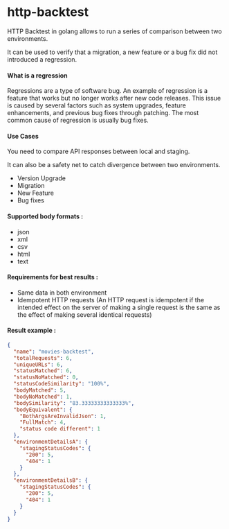 # http-backtest

HTTP Backtest in golang allows to run a series of comparison between two environments.

It can be used to verify that a migration, a new feature or a bug fix did not introduced a regression.

#### What is a regression

Regressions are a type of software bug. An example of regression is a feature that works but no longer works after new code releases. This issue is caused by several factors such as system upgrades, feature enhancements, and previous bug fixes through patching. The most common cause of regression is usually bug fixes.

#### Use Cases

You need to compare API responses between local and staging.

It can also be a safety net to catch divergence between two environments.

- Version Upgrade
- Migration
- New Feature
- Bug fixes

#### Supported body formats : 

- json
- xml
- csv
- html
- text

#### Requirements for best results : 

- Same data in both environment
- Idempotent HTTP requests (An HTTP request is idempotent if the intended effect on the server of making a single request is the same as the effect of making several identical requests)

#### Result example : 

```json
{
  "name": "movies-backtest",
  "totalRequests": 6,
  "uniqueURLs": 6,
  "statusMatched": 6,
  "statusNoMatched": 0,
  "statusCodeSimilarity": "100%",
  "bodyMatched": 5,
  "bodyNoMatched": 1,
  "bodySimilarity": "83.33333333333333%",
  "bodyEquivalent": {
    "BothArgsAreInvalidJson": 1,
    "FullMatch": 4,
    "status code different": 1
  },
  "environmentDetailsA": {
    "stagingStatusCodes": {
      "200": 5,
      "404": 1
    }
  },
  "environmentDetailsB": {
    "stagingStatusCodes": {
      "200": 5,
      "404": 1
    }
  }
}
```